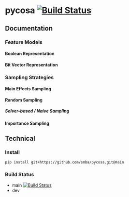 # pycosa [![Build Status](https://travis-ci.org/smba/pycosa.svg?branch=main)](https://travis-ci.org/smba/pycosa)

## Documentation
### Feature Models
#### Boolean Representation
#### Bit Vector Representation

### Sampling Strategies
#### Main Effects Sampling
#### Random Sampling
##### Solver-based / Naive Sampling
#### Importance Sampling

## Technical
### Install
```
pip install git+https://github.com/smba/pycosa.git@main
```

### Build Status
* main [![Build Status](https://travis-ci.org/smba/pycosa.svg?branch=main)](https://travis-ci.org/smba/pycosa)
* dev
